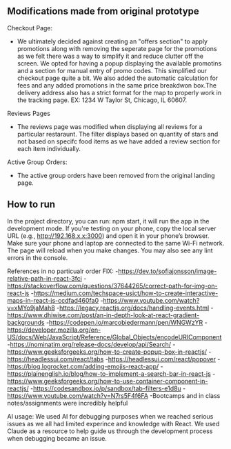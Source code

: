 ## Modifications made from original prototype
Checkout Page:
- We ultimately decided against creating an "offers section" to apply promotions along with removing the seperate page for the 
promotions as we felt there was a way to simplify it and reduce clutter off the screen. We opted for having a popup displaying the
available promotins and a section for manual entry of promo codes. This simplified our checkout page quite a bit.
We also added the automatic calculation for fees and any added promotions in the same price breakdwon box.The delivery address also has a strict format for the map to properly work in the tracking page. EX: 1234 W Taylor St, Chicago, IL 60607.

Reviews Pages
- The reviews page was modified when displaying all reviews for a particular restaraunt. The filter displays based on quantity of stars and not based on specifc food items as we have added a review section for each item individually. 

Active Group Orders:
- The active group orders have been removed from the original landing page.

## How to run
In the project directory, you can run:
npm start, it will run the app in the development mode.
If you're testing on your phone, copy the local server URL (e.g., http://192.168.x.x:3000) and open it in your phone’s browser. Make sure your phone and laptop are connected to the same Wi-Fi network.
The page will reload when you make changes.
You may also see any lint errors in the console.

References in no particualr order FIX:
-https://dev.to/sofiajonsson/image-relative-path-in-react-3fci
-https://stackoverflow.com/questions/37644265/correct-path-for-img-on-react-js
-https://medium.com/techspace-usict/how-to-create-interactive-maps-in-react-js-ccdfad460fa0
-https://www.youtube.com/watch?v=xMYo9jaMah8
-https://legacy.reactjs.org/docs/handling-events.html
-https://www.dhiwise.com/post/an-in-depth-look-at-react-gradient-backgrounds
-https://codepen.io/marcobiedermann/pen/WNGWzYR
-https://developer.mozilla.org/en-US/docs/Web/JavaScript/Reference/Global_Objects/encodeURIComponent
-https://nominatim.org/release-docs/develop/api/Search/
-https://www.geeksforgeeks.org/how-to-create-popup-box-in-reactjs/
-https://headlessui.com/react/tabs
-https://headlessui.com/react/popover
-https://blog.logrocket.com/adding-emojis-react-app/
-https://plainenglish.io/blog/how-to-implement-a-search-bar-in-react-js
-https://www.geeksforgeeks.org/how-to-use-container-component-in-reactjs/
-https://codesandbox.io/p/sandbox/tab-filters-e1d8u
-https://www.youtube.com/watch?v=N7rs5F4f6FA
-Bootcamps and in class notes/assignments were incredibly helpful

AI usage:
We used AI for debugging purposes when we reached serious issues as we all had limited experince and knowledge with React. We used Claude as a resource to help guide us through the development process when debugging became an issue. 

